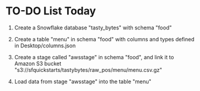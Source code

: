 # TO-DO List Today

1. Create a Snowflake database "tasty_bytes" with schema "food"

2. Create a table "menu" in schema "food" with columns and types defined in Desktop/columns.json

3. Create a stage called "awsstage" in schema "food", and link it to Amazon S3 bucket "s3://sfquickstarts/tastybytes/raw_pos/menu/menu.csv.gz"

3. Load data from stage "awsstage" into the table "menu"